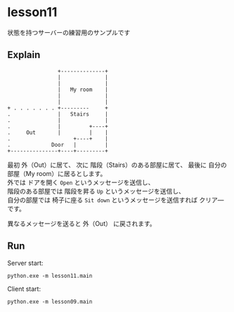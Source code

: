 # lesson11

状態を持つサーバーの練習用のサンプルです  

## Explain

```plain
                +--------------+
                |              |
                |              |
                |   My room    |
                |              |
                |              |
+ . . . . . . . +---------     +
.               |   Stairs     |
.               |              |
.               |         +----+
.     Out       |         |    |
.                    +----+    |
.             Door   |         |
+---------------+----+---------+
```

最初 外（Out）に居て、 次に 階段（Stairs）のある部屋に居て、 最後に 自分の部屋（My room）に居るとします。  
外では ドアを開く `Open` というメッセージを送信し、  
階段のある部屋では 階段を昇る `Up` というメッセージを送信し、  
自分の部屋では 椅子に座る `Sit down` というメッセージを送信すれば クリア―です。  

異なるメッセージを送ると 外（Out） に戻されます。  

## Run

Server start:  

```shell
python.exe -m lesson11.main
```

Client start:  

```shell
python.exe -m lesson09.main
```
